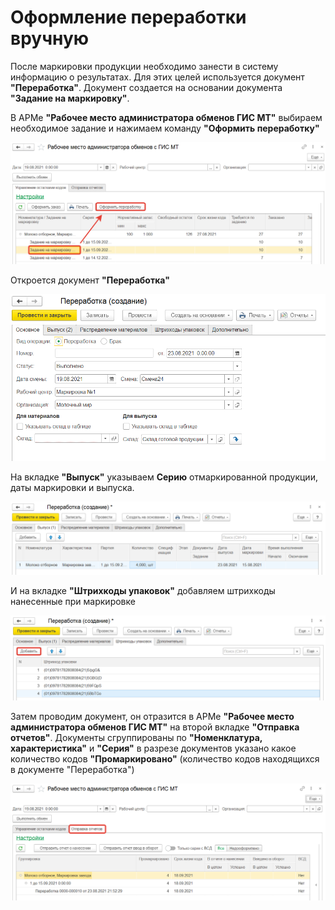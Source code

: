 # Оформление переработки вручную

После маркировки продукции необходимо занести в систему информацию о результатах. Для этих целей используется документ **"Переработка"**. Документ создается на основании документа **"Задание на маркировку"**.

В АРМе **"Рабочее место администратора обменов ГИС МТ"** выбираем необходимое задание и нажимаем команду **"Оформить переработку"**

[![2020-12-22_08-03-39][2020-12-22_08-03-39]][2020-12-22_08-03-39]

Откроется документ **"Переработка"**

[![2020-12-22_08-07-01][2020-12-22_08-07-01]][2020-12-22_08-07-01]

На вкладке **"Выпуск"** указываем **Серию** отмаркированной продукции, даты маркировки и выпуска.

[![2020-12-22_08-11-40][2020-12-22_08-11-40]][2020-12-22_08-11-40]

И на вкладке **"Штрихкоды упаковок"** добавляем штрихкоды нанесенные при маркировке

[![2020-12-22_08-13-56][2020-12-22_08-13-56]][2020-12-22_08-13-56]

Затем проводим документ, он отразится в АРМе **"Рабочее место администратора обменов ГИС МТ"** на второй вкладке **"Отправка отчетов"**. Документы сгруппированы по **"Номенклатура, характеристика"** и **"Серия"** в разрезе документов указано какое количество кодов **"Промаркировано"** (количество кодов находящихся в документе "Переработка")

[![2020-12-22_08-29-25][2020-12-22_08-29-25]][2020-12-22_08-29-25]

[2020-12-22_08-03-39]: ManualCreation.assets/2020-12-22_08-03-39.png
[2020-12-22_08-07-01]: ManualCreation.assets/2020-12-22_08-07-01.png
[2020-12-22_08-11-40]: ManualCreation.assets/2020-12-22_08-11-40.png
[2020-12-22_08-13-56]: ManualCreation.assets/2020-12-22_08-13-56.png
[2020-12-22_08-29-25]: ManualCreation.assets/2020-12-22_08-29-25.png